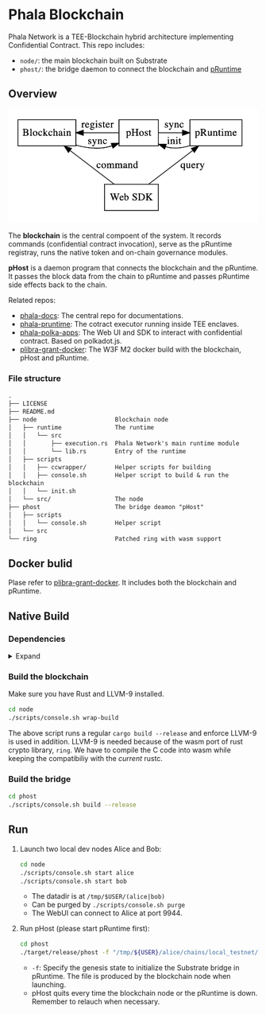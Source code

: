 # Phala Blockchain

Phala Network is a TEE-Blockchain hybrid architecture implementing Confidential Contract. This repo
includes:

- `node/`: the main blockchain built on Substrate
- `phost/`: the bridge daemon to connect the blockchain and
  [pRuntime](https://github.com/Phala-Network/phala-pruntime)

## Overview

![](docs/static/diagram.png)

The **blockchain** is the central compoent of the system. It records commands (confidential contract
invocation), serve as the pRuntime registray, runs the native token and on-chain governance modules.

**pHost** is a daemon program that connects the blockchain and the pRuntime. It passes the block
data from the chain to pRuntime and passes pRuntime side effects back to the chain.

Related repos:

- [phala-docs](https://github.com/Phala-Network/phala-docs): The central repo for documentations.
- [phala-pruntime](https://github.com/Phala-Network/phala-pruntime): The cotract executor running
  inside TEE enclaves.
- [phala-polka-apps](https://github.com/Phala-Network/phala-polka-apps): The Web UI and SDK to
  interact with confidential contract. Based on polkadot.js.
- [plibra-grant-docker](https://github.com/Phala-Network/plibra-grant-docker): The W3F M2 docker
  build with the blockchain, pHost and pRuntime.

### File structure

```text
.
├── LICENSE
├── README.md
├── node                      Blockchain node
│   ├── runtime               The runtime
│   │   └── src
│   │       ├── execution.rs  Phala Network's main runtime module
│   │       └── lib.rs        Entry of the runtime
│   ├── scripts
│   │   ├── ccwrapper/        Helper scripts for building
│   │   ├── console.sh        Helper script to build & run the blockchain
│   │   └── init.sh
│   └── src/                  The node
├── phost                     The bridge deamon "pHost"
│   ├── scripts               
│   │   └── console.sh        Helper script
│   └── src
└── ring                      Patched ring with wasm support
```

## Docker bulid

Plase refer to [plibra-grant-docker](https://github.com/Phala-Network/plibra-grant-docker). It includes both the blockchain and pRuntime.

## Native Build

### Dependencies

<details><summary>Expand</summary>

- Rust

  ```bash
  curl https://sh.rustup.rs -sSf | sh
  ```

- Substrate dependecies:

   ```bash
   cd node
   sh ./scripts/init.sh
   ```

- LLVM 10

  ```bash
  wget https://apt.llvm.org/llvm.sh
  chmod +x llvm.sh
  ./llvm.sh 10
  ```

</details>

### Build the blockchain

Make sure you have Rust and LLVM-9 installed.

```bash
cd node
./scripts/console.sh wrap-build
```

The above script runs a regular `cargo build --release` and enforce LLVM-9 is used in addition.
LLVM-9 is needed because of the wasm port of rust crypto library, `ring`. We have to compile the C
code into wasm while keeping the compatibiliy with the _current_ rustc.

### Build the bridge

```bash
cd phost
./scripts/console.sh build --release
```

## Run

1. Launch two local dev nodes Alice and Bob:

    ```bash
    cd node
    ./scripts/console.sh start alice
    ./scripts/console.sh start bob
    ```

    - The datadir is at `/tmp/$USER/(alice|bob)`
    - Can be purged by `./scripts/console.sh purge`
    - The WebUI can connect to Alice at port 9944.

2. Run pHost (please start pRuntime first):

    ```bash
    cd phost
    ./target/release/phost -f "/tmp/${USER}/alice/chains/local_testnet/genesis-info.txt"
    ```

    - `-f`: Specify the genesis state to initialize the Substrate bridge in pRuntime. The file is
      produced by the blockchain node when launching.
    - pHost quits every time the blockchain node or the pRuntime is down. Remember to relauch when
      necessary.
